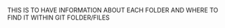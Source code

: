 
THIS IS TO HAVE INFORMATION ABOUT EACH FOLDER AND WHERE TO FIND IT WITHIN GIT FOLDER/FILES


```python

```
